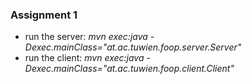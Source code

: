 ### Assignment 1

* run the server: _mvn exec:java -Dexec.mainClass="at.ac.tuwien.foop.server.Server"_
* run the client: _mvn exec:java -Dexec.mainClass="at.ac.tuwien.foop.client.Client"_
